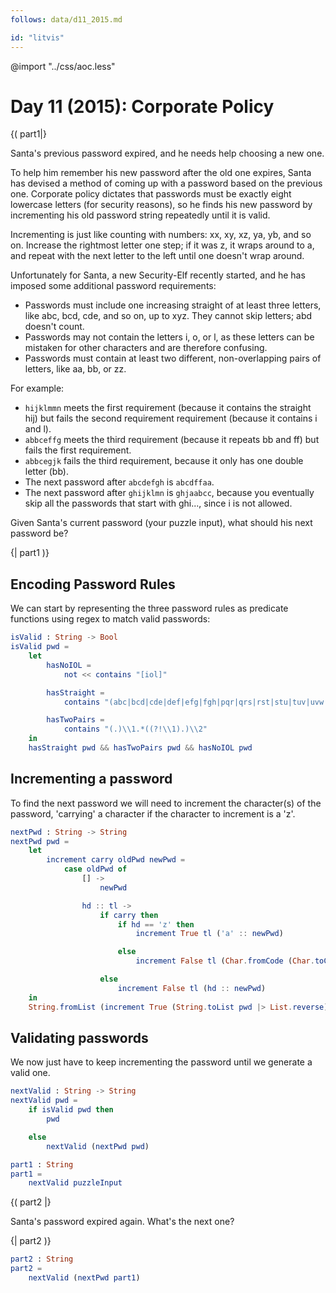 ```yaml
---
follows: data/d11_2015.md

id: "litvis"
---
```


@import "../css/aoc.less"

# Day 11 (2015): Corporate Policy

{( part1|}

Santa's previous password expired, and he needs help choosing a new one.

To help him remember his new password after the old one expires, Santa has devised a method of coming up with a password based on the previous one.
Corporate policy dictates that passwords must be exactly eight lowercase letters (for security reasons), so he finds his new password by incrementing his old password string repeatedly until it is valid.

Incrementing is just like counting with numbers: xx, xy, xz, ya, yb, and so on.
Increase the rightmost letter one step; if it was z, it wraps around to a, and repeat with the next letter to the left until one doesn't wrap around.

Unfortunately for Santa, a new Security-Elf recently started, and he has imposed some additional password requirements:

- Passwords must include one increasing straight of at least three letters, like abc, bcd, cde, and so on, up to xyz. They cannot skip letters; abd doesn't count.
- Passwords may not contain the letters i, o, or l, as these letters can be mistaken for other characters and are therefore confusing.
- Passwords must contain at least two different, non-overlapping pairs of letters, like aa, bb, or zz.

For example:

- `hijklmmn` meets the first requirement (because it contains the straight hij) but fails the second requirement requirement (because it contains i and l).
- `abbceffg` meets the third requirement (because it repeats bb and ff) but fails the first requirement.
- `abbcegjk` fails the third requirement, because it only has one double letter (bb).
- The next password after `abcdefgh` is `abcdffaa`.
- The next password after `ghijklmn` is `ghjaabcc`, because you eventually skip all the passwords that start with ghi..., since i is not allowed.

Given Santa's current password (your puzzle input), what should his next password be?

{| part1 )}

## Encoding Password Rules

We can start by representing the three password rules as predicate functions using regex to match valid passwords:

```elm {l}
isValid : String -> Bool
isValid pwd =
    let
        hasNoIOL =
            not << contains "[iol]"

        hasStraight =
            contains "(abc|bcd|cde|def|efg|fgh|pqr|qrs|rst|stu|tuv|uvw|vwx|wxy|xyz)"

        hasTwoPairs =
            contains "(.)\\1.*((?!\\1).)\\2"
    in
    hasStraight pwd && hasTwoPairs pwd && hasNoIOL pwd
```

## Incrementing a password

To find the next password we will need to increment the character(s) of the password, 'carrying' a character if the character to increment is a 'z'.

```elm {l}
nextPwd : String -> String
nextPwd pwd =
    let
        increment carry oldPwd newPwd =
            case oldPwd of
                [] ->
                    newPwd

                hd :: tl ->
                    if carry then
                        if hd == 'z' then
                            increment True tl ('a' :: newPwd)

                        else
                            increment False tl (Char.fromCode (Char.toCode hd + 1) :: newPwd)

                    else
                        increment False tl (hd :: newPwd)
    in
    String.fromList (increment True (String.toList pwd |> List.reverse) [])
```

## Validating passwords

We now just have to keep incrementing the password until we generate a valid one.

```elm {l}
nextValid : String -> String
nextValid pwd =
    if isValid pwd then
        pwd

    else
        nextValid (nextPwd pwd)
```

```elm {l r}
part1 : String
part1 =
    nextValid puzzleInput
```

{( part2 |}

Santa's password expired again. What's the next one?

{| part2 )}

```elm {l r}
part2 : String
part2 =
    nextValid (nextPwd part1)
```
